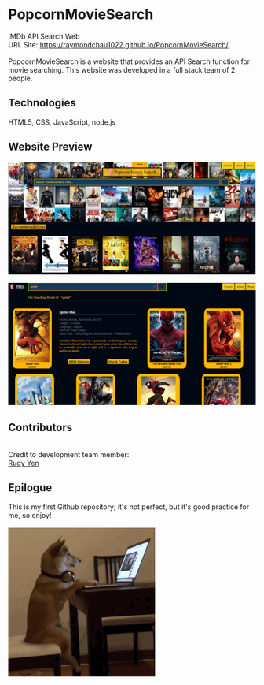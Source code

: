 # PopcornMovieSearch
IMDb API Search Web
<br>URL Site: https://raymondchau1022.github.io/PopcornMovieSearch/
<br>
<br> PopcornMovieSearch is a website that provides an API Search function for movie searching. This website was developed in a full stack team of 2 people.
## Technologies
HTML5, CSS, JavaScript, node.js
<br>
## Website Preview

![PREVIEW!](Preview.png)

![PREVIEW!](Preview2.png)


## Contributors
<br>Credit to development team member:
<br>[Rudy Yen](https://github.com/yenloned)


## Epilogue
This is my first Github repository; it's not perfect, but it's good practice for me, so enjoy!
<br><br>
![PREVIEW!](itdog.gif)
